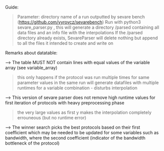 Guide:

> Parameter: directory name of a run outputted by sevare bench (https://github.com/vyrovcz/sevarebench)
> Run with python3 sevare_parser.py <name of directory>, this will generate a directory /parsed containing all data files and an info file with the interpolations
> If the /parsed directory already exists, SevareParser will delete nothing but append to all the files it intended to create and write on

Remarks about datatable: 
  
--> The table MUST NOT contain lines with equal values of the variable array (see variable_array) 
> this only happens if the protocol was run multiple times for same parameter values in the same run
> will generate datafiles with multiple runtimes for a variable combination - disturbs interpolation

--> This version of sevare parser does not remove high runtime values for first iteration of protocols with heavy preprocessing phase
> the very large values as first y makes the interpolation completely errouneous (but no runtime error)

--> The winner search picks the best protocols based on their first coefficient which may be needed to be updated for some variables such as bandwidth, where the second coefficient (indicator of the bandwidth bottleneck of the protocol)
